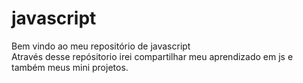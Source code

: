 # javascript

Bem vindo ao meu repositório de javascript <br> 
Através desse repósitorio irei compartilhar meu aprendizado em js e também meus mini projetos. 


 
